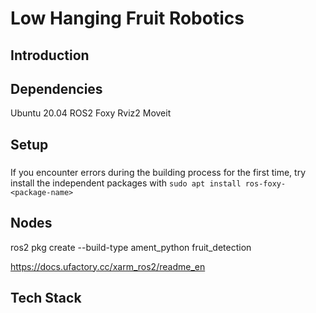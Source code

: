 # Low Hanging Fruit Robotics


## Introduction


## Dependencies
Ubuntu 20.04
ROS2 Foxy
Rviz2
Moveit


## Setup
###
If you encounter errors during the building process for the first time, try install the independent packages with `sudo apt install ros-foxy-<package-name>`

## Nodes
ros2 pkg create --build-type ament_python fruit_detection






https://docs.ufactory.cc/xarm_ros2/readme_en



## Tech Stack





